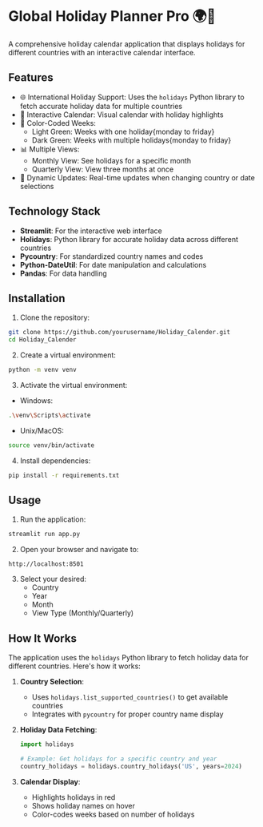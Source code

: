 # Global Holiday Planner Pro 🌍📅

A comprehensive holiday calendar application that displays holidays for different countries with an interactive calendar interface.

## Features

- 🌐 International Holiday Support: Uses the `holidays` Python library to fetch accurate holiday data for multiple countries
- 📅 Interactive Calendar: Visual calendar with holiday highlights
- 🎨 Color-Coded Weeks: 
  - Light Green: Weeks with one holiday{monday to friday}
  - Dark Green: Weeks with multiple holidays{monday to friday}
- 📊 Multiple Views:
  - Monthly View: See holidays for a specific month
  - Quarterly View: View three months at once
- 🔄 Dynamic Updates: Real-time updates when changing country or date selections

## Technology Stack

- **Streamlit**: For the interactive web interface
- **Holidays**: Python library for accurate holiday data across different countries
- **Pycountry**: For standardized country names and codes
- **Python-DateUtil**: For date manipulation and calculations
- **Pandas**: For data handling

## Installation

1. Clone the repository:
```bash
git clone https://github.com/yourusername/Holiday_Calender.git
cd Holiday_Calender
```

2. Create a virtual environment:
```bash
python -m venv venv
```

3. Activate the virtual environment:
- Windows:
```bash
.\venv\Scripts\activate
```
- Unix/MacOS:
```bash
source venv/bin/activate
```

4. Install dependencies:
```bash
pip install -r requirements.txt
```

## Usage

1. Run the application:
```bash
streamlit run app.py
```

2. Open your browser and navigate to:
```
http://localhost:8501
```

3. Select your desired:
   - Country
   - Year
   - Month
   - View Type (Monthly/Quarterly)

## How It Works

The application uses the `holidays` Python library to fetch holiday data for different countries. Here's how it works:

1. **Country Selection**: 
   - Uses `holidays.list_supported_countries()` to get available countries
   - Integrates with `pycountry` for proper country name display

2. **Holiday Data Fetching**:
   ```python
   import holidays
   
   # Example: Get holidays for a specific country and year
   country_holidays = holidays.country_holidays('US', years=2024)
   ```

3. **Calendar Display**:
   - Highlights holidays in red
   - Shows holiday names on hover
   - Color-codes weeks based on number of holidays
